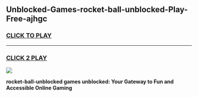 
## Unblocked-Games-rocket-ball-unblocked-Play-Free-ajhgc
<h3>
<a href="https://premium76.site?title=rocket-ball-unblocked&ref=10A">CLICK TO PLAY</a></h3>
<hr>

<h3>
<a href="https://premium76.site?title=rocket-ball-unblocked&ref=10A">CLICK 2 PLAY</a>
  
</h3>

<a href="https://premium76.site?title=rocket-ball-unblocked&ref=10A"><img src="https://clearcache.store/games.png"></a>


**rocket-ball-unblocked games unblocked: Your Gateway to Fun and Accessible Online Gaming**
